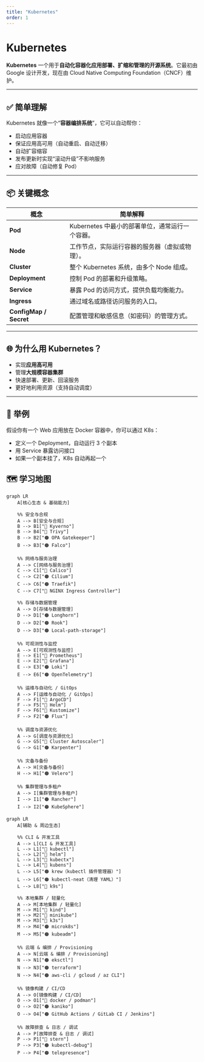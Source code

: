 ```yaml
---
title: "Kubernetes"
order: 1
---
```


# Kubernetes

**Kubernetes** 一个用于**自动化容器化应用部署、扩缩和管理的开源系统**。它最初由 Google 设计开发，现在由 Cloud Native Computing Foundation（CNCF）维护。

---

## ✅ 简单理解

Kubernetes 就像一个“**容器编排系统**”，它可以自动帮你：

* 启动应用容器
* 保证应用高可用（自动重启、自动迁移）
* 自动扩容缩容
* 发布更新时实现“滚动升级”不影响服务
* 应对故障（自动修复 Pod）

---

## 📦 关键概念

| 概念                     | 简单解释                          |
| ---------------------- | ----------------------------- |
| **Pod**                | Kubernetes 中最小的部署单位，通常运行一个容器。 |
| **Node**               | 工作节点，实际运行容器的服务器（虚拟或物理）。       |
| **Cluster**            | 整个 Kubernetes 系统，由多个 Node 组成。 |
| **Deployment**         | 控制 Pod 的部署和升级策略。              |
| **Service**            | 暴露 Pod 的访问方式，提供负载均衡能力。        |
| **Ingress**            | 通过域名或路径访问服务的入口。               |
| **ConfigMap / Secret** | 配置管理和敏感信息（如密码）的管理方式。          |

---

## 🌐 为什么用 Kubernetes？

* 实现**应用高可用**
* 管理**大规模容器集群**
* 快速部署、更新、回滚服务
* 更好地利用资源（支持自动调度）

---

## 📌 举例

假设你有一个 Web 应用放在 Docker 容器中，你可以通过 K8s：

* 定义一个 Deployment，自动运行 3 个副本
* 用 Service 暴露访问接口
* 如果一个副本挂了，K8s 自动再起一个



## 🗺️ 学习地图

```mermaid
graph LR
    A[核心生态 & 基础能力] 

    %% 安全与合规
    A --> B[安全与合规]
    B --> B1["🔴 Kyverno"]
    B --> B4["🔴 Trivy"]
    B --> B2["🟠 OPA Gatekeeper"]
    B --> B3["🟠 Falco"]

    %% 网络与服务治理
    A --> C[网络与服务治理]
    C --> C1["🔴 Calico"]
    C --> C2["🟠 Cilium"]
    C --> C6["🟠 Traefik"]
    C --> C7["🔴 NGINX Ingress Controller"]

    %% 存储与数据管理
    A --> D[存储与数据管理]
    D --> D1["🟠 Longhorn"]
    D --> D2["🟠 Rook"]
    D --> D3["🟠 Local-path-storage"]

    %% 可观测性与监控
    A --> E[可观测性与监控]
    E --> E1["🔴 Prometheus"]
    E --> E2["🔴 Grafana"]
    E --> E3["🟠 Loki"]
    E --> E6["🟠 OpenTelemetry"]

    %% 运维与自动化 / GitOps
    A --> F[运维与自动化 / GitOps]
    F --> F1["🔴 ArgoCD"]
    F --> F5["🔴 Helm"]
    F --> F6["🔴 Kustomize"]
    F --> F2["🟠 Flux"]

    %% 调度与资源优化
    A --> G[调度与资源优化]
    G --> G5["🔴 Cluster Autoscaler"]
    G --> G1["🟠 Karpenter"]

    %% 灾备与备份
    A --> H[灾备与备份]
    H --> H1["🟠 Velero"]

    %% 集群管理与多租户
    A --> I[集群管理与多租户]
    I --> I1["🟠 Rancher"]
    I --> I2["🟠 KubeSphere"]
```

```mermaid
graph LR
    A[辅助 & 周边生态] 

    %% CLI & 开发工具
    A --> L[CLI & 开发工具]
    L --> L1["🔴 kubectl"]
    L --> L2["🔴 helm"]
    L --> L3["🔴 kubectx"]
    L --> L4["🔴 kubens"]
    L --> L5["🟠 krew（kubectl 插件管理器）"]
    L --> L6["🟠 kubectl-neat（清理 YAML）"]
    L --> L8["🔴 k9s"]

    %% 本地集群 / 轻量化
    A --> M[本地集群 / 轻量化]
    M --> M1["🔴 kind"]
    M --> M2["🔴 minikube"]
    M --> M3["🔴 k3s"]
    M --> M4["🟠 microk8s"]
    M --> M5["🟠 kubeadm"]

    %% 云端 & 编排 / Provisioning
    A --> N[云端 & 编排 / Provisioning]
    N --> N1["🟠 eksctl"]
    N --> N3["🟠 terraform"]
    N --> N4["🟠 aws-cli / gcloud / az CLI"]

    %% 镜像构建 / CI/CD
    A --> O[镜像构建 / CI/CD]
    O --> O1["🔴 docker / podman"]
    O --> O2["🟠 kaniko"]
    O --> O4["🟠 GitHub Actions / GitLab CI / Jenkins"]

    %% 故障排查 & 日志 / 调试
    A --> P[故障排查 & 日志 / 调试]
    P --> P1["🔴 stern"]
    P --> P3["🟠 kubectl-debug"]
    P --> P4["🟠 telepresence"]
```